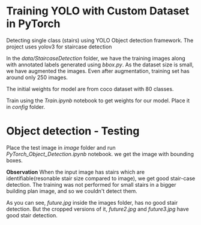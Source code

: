 # Training YOLO with Custom Dataset in PyTorch

Detecting single class (stairs) using YOLO Object detection framework. The project uses yolov3 for staircase detection

In the *data/StaircaseDetection* folder, we have the training images along with annotated labels generated using *bbox.py*. As the dataset size is small, we have augmented the images. Even after augmentation, training set has around only 250 images.

The initial weights for model are from coco dataset with 80 classes.

Train using the *Train.ipynb* notebook to get weights for our model. Place it in *config* folder.

# Object detection - Testing

Place the test image in *image* folder and run *PyTorch_Object_Detection.ipynb* notebook. we get the image with bounding boxes.

**Observation**
When the input image has stairs which are identifiable(resonable stair size compared to image), we get good stair-case detection.
The training was not performed for small stairs in a bigger building plan image, and so we couldn't detect them.

As you can see, *future.jpg* inside the images folder, has no good stair detection.
But the cropped versions of it, *future2.jpg* and *future3.jpg* have good stair detection.
